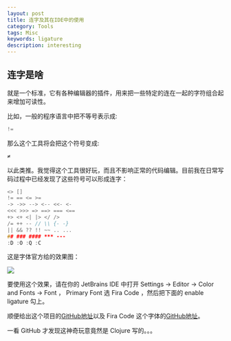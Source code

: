 ```yaml
---
layout: post  
title: 连字及其在IDE中的使用
category: Tools
tags: Misc
keywords: ligature
description: interesting
---
```



## 连字是啥

就是一个标准，它有各种编辑器的插件，用来把一些特定的连在一起的字符组合起来增加可读性。

比如，一般的程序语言中把不等号表示成:

```c
!=
```

那么这个工具将会把这个符号变成:

```c
≠
```

以此类推。我觉得这个工具很好玩，而且不影响正常的代码编辑。目前我在日常写码过程中已经发现了这些符号可以形成连字：

```c
<> []
!= == <= >=
-> ->> --> <-- <<- <-
<<< >>> => ==> === <==
+> <+ <| |> </ />
/= ++ -- // \\ {- -}
|| && ?? !! ~~ .. ...
## ### #### *** ---
:D :O :Q :C
```

这是字体官方给的效果图：

![](https://github.com/tonsky/FiraCode/raw/master/showcases/all_ligatures.png)

要使用这个效果，请在你的 JetBrains IDE 中打开 Settings -> Editor -> Color and Fonts -> Font ， Primary Font 选 Fira Code ，然后把下面的 enable ligature 勾上。

顺便给出这个项目的[GitHub地址](https://github.com/kudakurage/LigatureSymbols)以及 Fira Code 这个字体的[GitHub地址](https://github.com/tonsky/FiraCode)。

一看 GitHub 才发现这神奇玩意竟然是 Clojure 写的。。。

